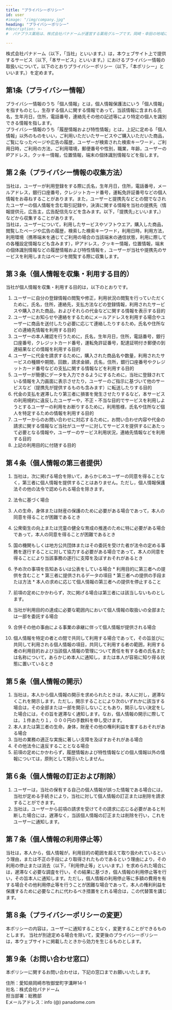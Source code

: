 ```yaml
---
title: "プライバシーポリシー"
id: user
#image: "/img/company.jpg"
heading: "プライバシーポリシー"
#description: >-
#  パナプラス薬局は、株式会社パナドームが運営する薬局グループです。岡崎・幸田の地域に根ざして地域の皆さまの"ふだん"に幸せをお届けします。

---
```



株式会社パナドーム（以下，「当社」といいます。）は，本ウェブサイト上で提供するサービス（以下,「本サービス」といいます。）におけるプライバシー情報の取扱いについて，以下のとおりプライバシーポリシー（以下，「本ポリシー」といいます。）を定めます。

## 第1条（プライバシー情報）
プライバシー情報のうち「個人情報」とは，個人情報保護法にいう「個人情報」を指すものとし，生存する個人に関する情報であって，当該情報に含まれる氏名，生年月日，住所，電話番号，連絡先その他の記述等により特定の個人を識別できる情報を指します。  
プライバシー情報のうち「履歴情報および特性情報」とは，上記に定める「個人情報」以外のものをいい，ご利用いただいたサービスやご購入いただいた商品，ご覧になったページや広告の履歴，ユーザーが検索された検索キーワード，ご利用日時，ご利用の方法，ご利用環境，郵便番号や性別，職業，年齢，ユーザーのIPアドレス，クッキー情報，位置情報，端末の個体識別情報などを指します。  

## 第２条（プライバシー情報の収集方法）
当社は，ユーザーが利用登録をする際に氏名，生年月日，住所，電話番号，メールアドレス，銀行口座番号，クレジットカード番号，運転免許証番号などの個人情報をお尋ねすることがあります。また，ユーザーと提携先などとの間でなされたユーザーの個人情報を含む取引記録や，決済に関する情報を当社の提携先（情報提供元，広告主，広告配信先などを含みます。以下，｢提携先｣といいます。）などから収集することがあります。  
当社は，ユーザーについて，利用したサービスやソフトウエア，購入した商品，閲覧したページや広告の履歴，検索した検索キーワード，利用日時，利用方法，利用環境（携帯端末を通じてご利用の場合の当該端末の通信状態，利用に際しての各種設定情報なども含みます），IPアドレス，クッキー情報，位置情報，端末の個体識別情報などの履歴情報および特性情報を，ユーザーが当社や提携先のサービスを利用しまたはページを閲覧する際に収集します。

## 第３条（個人情報を収集・利用する目的）
当社が個人情報を収集・利用する目的は，以下のとおりです。

1. ユーザーに自分の登録情報の閲覧や修正，利用状況の閲覧を行っていただくために，氏名，住所，連絡先，支払方法などの登録情報，利用されたサービスや購入された商品，およびそれらの代金などに関する情報を表示する目的
2. ユーザーにお知らせや連絡をするためにメールアドレスを利用する場合やユーザーに商品を送付したり必要に応じて連絡したりするため，氏名や住所などの連絡先情報を利用する目的
3. ユーザーの本人確認を行うために，氏名，生年月日，住所，電話番号，銀行口座番号，クレジットカード番号，運転免許証番号，配達証明付き郵便の到達結果などの情報を利用する目的
4. ユーザーに代金を請求するために，購入された商品名や数量，利用されたサービスの種類や期間，回数，請求金額，氏名，住所，銀行口座番号やクレジットカード番号などの支払に関する情報などを利用する目的
5. ユーザーが簡便にデータを入力できるようにするために，当社に登録されている情報を入力画面に表示させたり，ユーザーのご指示に基づいて他のサービスなど（提携先が提供するものも含みます）に転送したりする目的
6. 代金の支払を遅滞したり第三者に損害を発生させたりするなど，本サービスの利用規約に違反したユーザーや，不正・不当な目的でサービスを利用しようとするユーザーの利用をお断りするために，利用態様，氏名や住所など個人を特定するための情報を利用する目的
7. ユーザーからのお問い合わせに対応するために，お問い合わせ内容や代金の請求に関する情報など当社がユーザーに対してサービスを提供するにあたって必要となる情報や，ユーザーのサービス利用状況，連絡先情報などを利用する目的
8. 上記の利用目的に付随する目的

## 第４条（個人情報の第三者提供）
1. 当社は，次に掲げる場合を除いて，あらかじめユーザーの同意を得ることなく，第三者に個人情報を提供することはありません。ただし，個人情報保護法その他の法令で認められる場合を除きます。
  1. 法令に基づく場合
  2. 人の生命，身体または財産の保護のために必要がある場合であって，本人の同意を得ることが困難であるとき
  3. 公衆衛生の向上または児童の健全な育成の推進のために特に必要がある場合であって，本人の同意を得ることが困難であるとき
  4. 国の機関もしくは地方公共団体またはその委託を受けた者が法令の定める事務を遂行することに対して協力する必要がある場合であって，本人の同意を得ることにより当該事務の遂行に支障を及ぼすおそれがあるとき
  5. 予め次の事項を告知あるいは公表をしている場合
    * 利用目的に第三者への提供を含むこと
    * 第三者に提供されるデータの項目
    * 第三者への提供の手段または方法
    * 本人の求めに応じて個人情報の第三者への提供を停止すること

2. 前項の定めにかかわらず，次に掲げる場合は第三者には該当しないものとします。

  1. 当社が利用目的の達成に必要な範囲内において個人情報の取扱いの全部または一部を委託する場合
  2. 合併その他の事由による事業の承継に伴って個人情報が提供される場合
  3. 個人情報を特定の者との間で共同して利用する場合であって，その旨並びに共同して利用される個人情報の項目，共同して利用する者の範囲，利用する者の利用目的および当該個人情報の管理について責任を有する者の氏名または名称について，あらかじめ本人に通知し，または本人が容易に知り得る状態に置いているとき

## 第５条（個人情報の開示）
1. 当社は，本人から個人情報の開示を求められたときは，本人に対し，遅滞なくこれを開示します。ただし，開示することにより次のいずれかに該当する場合は，その全部または一部を開示しないこともあり，開示しない決定をした場合には，その旨を遅滞なく通知します。なお，個人情報の開示に際しては，１件あたり１，０００円の手数料を申し受けます。
  1. 本人または第三者の生命，身体，財産その他の権利利益を害するおそれがある場合
  2. 当社の業務の適正な実施に著しい支障を及ぼすおそれがある場合
  3. その他法令に違反することとなる場合
2. 前項の定めにかかわらず，履歴情報および特性情報などの個人情報以外の情報については，原則として開示いたしません。

## 第６条（個人情報の訂正および削除）
1. ユーザーは，当社の保有する自己の個人情報が誤った情報である場合には，当社が定める手続きにより，当社に対して個人情報の訂正または削除を請求することができます。
2. 当社は，ユーザーから前項の請求を受けてその請求に応じる必要があると判断した場合には，遅滞なく，当該個人情報の訂正または削除を行い，これをユーザーに通知します。

## 第７条（個人情報の利用停止等）
当社は，本人から，個人情報が，利用目的の範囲を超えて取り扱われているという理由，または不正の手段により取得されたものであるという理由により，その利用の停止または消去（以下，「利用停止等」といいます。）を求められた場合には，遅滞なく必要な調査を行い，その結果に基づき，個人情報の利用停止等を行い，その旨本人に通知します。ただし，個人情報の利用停止等に多額の費用を有する場合その他利用停止等を行うことが困難な場合であって，本人の権利利益を保護するために必要なこれに代わるべき措置をとれる場合は，この代替策を講じます。

## 第８条（プライバシーポリシーの変更）
本ポリシーの内容は，ユーザーに通知することなく，変更することができるものとします。
当社が別途定める場合を除いて，変更後のプライバシーポリシーは，本ウェブサイトに掲載したときから効力を生じるものとします。

## 第９条（お問い合わせ窓口）
本ポリシーに関するお問い合わせは，下記の窓口までお願いいたします。

住所：愛知県岡崎市牧御堂町字溝畔14-1  
社名：株式会社パナドーム  
担当部署：総務部  
Eメールアドレス：info (@) panadome.com  
